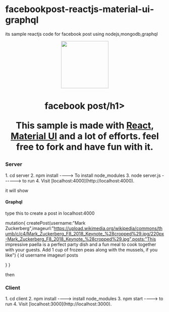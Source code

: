 # facebookpost-reactjs-material-ui-graphql
its sample reactjs code for facebook post using nodejs,mongodb,graphql 


<p align="center">
  <img width="150" src="./src/assets/images/sexy-portfolio-logo.png">
  <br/>
</p>

  </p>
  <h1 align="center">facebook post/h1>

This sample is made with [React](https://github.com/facebook/react), [Material UI](https://github.com/callemall/material-ui) and a lot of efforts. feel free to fork and have fun with it.




<h3>Server</h3>
1. cd server
2. npm install ----> To install node_modules
3. node server.js ------> to run
4. Visit [localhost:4000](http://localhost:4000).

it will  show <h4>Graphql</h4> 

type this  to create a post in localhost:4000

mutation{
  createPost(username:"Mark Zuckerberg",imageurl:"https://upload.wikimedia.org/wikipedia/commons/thumb/c/c4/Mark_Zuckerberg_F8_2018_Keynote_%28cropped%29.jpg/220px-Mark_Zuckerberg_F8_2018_Keynote_%28cropped%29.jpg",posts:"This impressive paella is a perfect party dish and a fun meal to cook together with your guests. Add 1 cup of frozen peas along with the mussels, if you like")
  {
		id
 		username
		imageurl
    posts
    
  }
}

then 

<h3>Client</h3>
1. cd client
2. npm install ----> install node_modules
3. npm start  ----> to run 
4. Visit [localhost:3000](http://localhost:3000).

